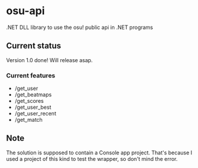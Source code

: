 # osu-api
.NET DLL library to use the osu! public api in .NET programs

## Current status
Version 1.0 done! Will release asap.

### Current features
* /get_user
* /get_beatmaps
* /get_scores
* /get_user_best
* /get_user_recent
* /get_match

## Note
The solution is supposed to contain a Console app project. That's because I used a project of this kind to test the wrapper, so don't mind the error.
